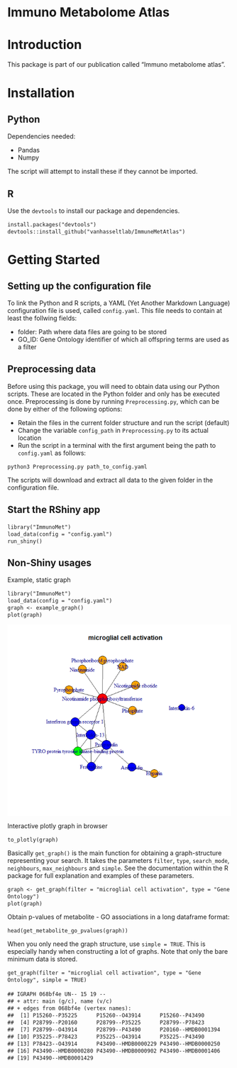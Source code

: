 Immuno Metabolome Atlas
================

# Introduction

This package is part of our publication called “Immuno metabolome
atlas”.

# Installation

## Python

Dependencies needed:

-   Pandas
-   Numpy

The script will attempt to install these if they cannot be imported.

## R

Use the `devtools` to install our package and dependencies.

    install.packages("devtools")
    devtools::install_github("vanhasseltlab/ImmuneMetAtlas")

# Getting Started

## Setting up the configuration file

To link the Python and R scripts, a YAML (Yet Another Markdown Language)
configuration file is used, called `config.yaml`. This file needs to
contain at least the follwing fields:

-   folder: Path where data files are going to be stored
-   GO\_ID: Gene Ontology identifier of which all offspring terms are
    used as a filter

## Preprocessing data

Before using this package, you will need to obtain data using our Python
scripts. These are located in the Python folder and only has be executed
once. Preprocessing is done by running `Preprocessing.py`, which can be
done by either of the following options:

-   Retain the files in the current folder structure and run the script
    (default)
-   Change the variable `config_path` in `Preprocessing.py` to its
    actual location
-   Run the script in a terminal with the first argument being the path
    to `config.yaml` as follows:

<!-- -->

    python3 Preprocessing.py path_to_config.yaml

The scripts will download and extract all data to the given folder in
the configuration file.

## Start the RShiny app

    library("ImmunoMet")
    load_data(config = "config.yaml")
    run_shiny()

## Non-Shiny usages

Example, static graph

    library("ImmunoMet")
    load_data(config = "config.yaml")
    graph <- example_graph()
    plot(graph)

<img src="README_files/figure-gfm/unnamed-chunk-6-1.png" style="display: block; margin: auto;" />

Interactive plotly graph in browser

    to_plotly(graph)

Basically `get_graph()` is the main function for obtaining a
graph-structure representing your search. It takes the parameters
`filter`, `type`, `search_mode`, `neighbours`, `max_neighbours` and
`simple`. See the documentation within the R package for full
explanation and examples of these parameters.

    graph <- get_graph(filter = "microglial cell activation", type = "Gene Ontology")
    plot(graph)

Obtain p-values of metabolite - GO associations in a long dataframe
format:

    head(get_metabolite_go_pvalues(graph))

When you only need the graph structure, use `simple = TRUE`. This is
especially handy when constructing a lot of graphs. Note that only the
bare minimum data is stored.

    get_graph(filter = "microglial cell activation", type = "Gene Ontology", simple = TRUE)

    ## IGRAPH 068bf4e UN-- 15 19 -- 
    ## + attr: main (g/c), name (v/c)
    ## + edges from 068bf4e (vertex names):
    ##  [1] P15260--P35225      P15260--O43914      P15260--P43490     
    ##  [4] P28799--P20160      P28799--P35225      P28799--P78423     
    ##  [7] P28799--O43914      P28799--P43490      P20160--HMDB0001394
    ## [10] P35225--P78423      P35225--O43914      P35225--P43490     
    ## [13] P78423--O43914      P43490--HMDB0000229 P43490--HMDB0000250
    ## [16] P43490--HMDB0000280 P43490--HMDB0000902 P43490--HMDB0001406
    ## [19] P43490--HMDB0001429
